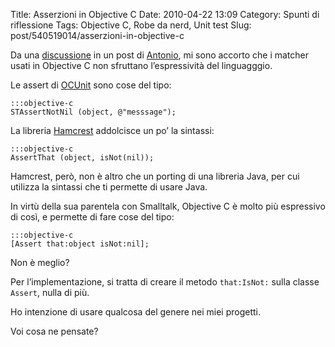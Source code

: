 Title: Asserzioni in Objective C
Date: 2010-04-22 13:09
Category: Spunti di riflessione
Tags: Objective C, Robe da nerd, Unit test
Slug: post/540519014/asserzioni-in-objective-c

Da una [discussione][] in un post di [Antonio][], mi sono accorto che i matcher usati in Objective C non sfruttano l’espressività del linguagggio.

[discussione]: http://blogs.ugidotnet.org/AntonioGanci/archive/2010/04/19/un-approccio-per-ottenere-una-architettura-malleabile.aspx#feedback

[Antonio]: http://blogs.ugidotnet.org/AntonioGanci/Default.aspx


Le assert di [OCUnit][] sono cose del tipo:

    :::objective-c
    STAssertNotNil (object, @"messsage");

[OCUnit]:http://www.sente.ch/software/ocunit/

La libreria [Hamcrest][] addolcisce un po’ la sintassi:

    :::objective-c
    AssertThat (object, isNot(nil));
    
[Hamcrest]: http://code.google.com/p/hamcrest/


Hamcrest, però, non è altro che un porting di una libreria Java, per cui utilizza la sintassi che ti permette di usare Java.

In virtù della sua parentela con Smalltalk, Objective C è molto più espressivo di così, e permette di fare cose del tipo:

    :::objective-c
    [Assert that:object isNot:nil];
    
Non è meglio?

Per l’implementazione, si tratta di creare il metodo `that:IsNot:` sulla classe `Assert`, nulla di più.

Ho intenzione di usare qualcosa del genere nei miei progetti.

Voi cosa ne pensate?